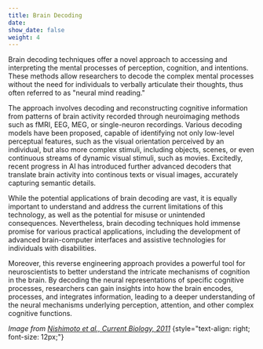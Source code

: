 ```yaml
---
title: Brain Decoding
date: 
show_date: false
weight: 4
---
```


Brain decoding techniques offer a novel approach to accessing and interpreting the mental processes of perception, cognition, and intentions. These methods allow researchers to decode the complex mental processes without the need for individuals to verbally articulate their thoughts, thus often referred to as "neural mind reading." 


<!--more-->

The approach involves decoding and reconstructing cognitive information from patterns of brain activity recorded through neuroimaging methods such as fMRI, EEG, MEG, or single-neuron recordings. Various decoding models have been proposed, capable of identifying not only low-level perceptual features, such as the visual orientation perceived by an individual, but also more complex stimuli, including objects, scenes, or even continuous streams of dynamic visual stimuli, such as movies. Excitedly, recent progress in AI has introduced further advanced decoders that translate brain activity into continous texts or visual images, accurately capturing semantic details.

While the potential applications of brain decoding are vast, it is equally important to understand and address the current limitations of this technology, as well as the potential for misuse or unintended consequences. Nevertheless, brain decoding techniques hold immense promise for various practical applications, including the development of advanced brain-computer interfaces and assistive technologies for individuals with disabilities.

Moreover, this reverse engineering approach provides a powerful tool for neuroscientists to better understand the intricate mechanisms of cognition in the brain. By decoding the neural representations of specific cognitive processes, researchers can gain insights into how the brain encodes, processes, and integrates information, leading to a deeper understanding of the neural mechanisms underlying perception, attention, and other complex cognitive functions.

_Image from [Nishimoto et al., Current Biology, 2011](https://doi.org/10.1016/j.cub.2011.08.031)_
{style="text-align: right; font-size: 12px;"}
